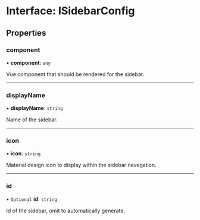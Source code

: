 # Interface: ISidebarConfig

## Properties

### component

• **component**: `any`

Vue component that should be rendered for the sidebar.

___

### displayName

• **displayName**: `string`

Name of the sidebar.

___

### icon

• **icon**: `string`

Material design icon to display within the sidebar navegation.

___

### id

• `Optional` **id**: `string`

Id of the sidebar, omit to automatically generate.
